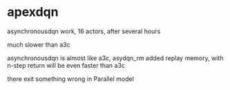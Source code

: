 # apexdqn
asynchronousdqn work, 16 actors, after several hours

much slower than a3c

asynchronousdqn is almost like a3c, asydqn_rm added replay memory, with n-step return will be even faster than a3c

there exit something wrong in Parallel model

